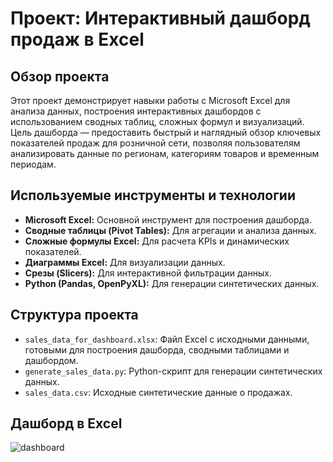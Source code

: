 # Проект: Интерактивный дашборд продаж в Excel

## Обзор проекта

Этот проект демонстрирует навыки работы с Microsoft Excel для анализа данных, построения интерактивных дашбордов с использованием сводных таблиц, сложных формул и визуализаций. Цель дашборда — предоставить быстрый и наглядный обзор ключевых показателей продаж для розничной сети, позволяя пользователям анализировать данные по регионам, категориям товаров и временным периодам.

## Используемые инструменты и технологии

*   **Microsoft Excel:** Основной инструмент для построения дашборда.
*   **Сводные таблицы (Pivot Tables):** Для агрегации и анализа данных.
*   **Сложные формулы Excel:** Для расчета KPIs и динамических показателей.
*   **Диаграммы Excel:** Для визуализации данных.
*   **Срезы (Slicers):** Для интерактивной фильтрации данных.
*   **Python (Pandas, OpenPyXL):** Для генерации синтетических данных.

## Структура проекта

*   `sales_data_for_dashboard.xlsx`: Файл Excel с исходными данными, готовыми для построения дашборда, сводными таблицами и дашбордом.
*   `generate_sales_data.py`: Python-скрипт для генерации синтетических данных.
*   `sales_data.csv`: Исходные синтетические данные о продажах.

## Дашборд в Excel

![dashboard](https://github.com/user-attachments/assets/4b77a454-4237-4335-b313-f6596673d296)

